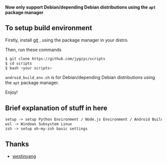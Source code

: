
**Now only support Debian/depending Debian distributions using the `apt` package manager**

## To setup build environment

Firstly, install [git](https://git-scm.com/book/en/v2/Getting-Started-Installing-Git) , using the package manager in your distro.

Then, run these commands

```bash
$ git clone https://github.com/jygzyc/scripts
$ cd scripts
$ bash <your scripts>
```

`android_build_env.sh` is for Debian/depending Debian distributions using the `apt` package manager.

Enjoy!

## Brief explanation of stuff in here

```txt
setup -> setup Python Environment / Node.js Environment / Android Build Environment.
wsl -> Windows Subsystem Linux
zsh -> setup oh-my-zsh basic settings
```

## Thanks

- [westinyang](https://github.com/westinyang)